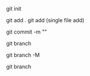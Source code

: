 git init

git add . git add (single file add)

git commit -m ""

git branch

git branch -M

git branch
